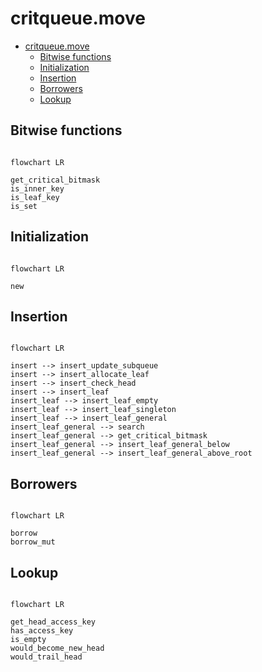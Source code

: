 # critqueue.move

- [critqueue.move](#critqueuemove)
  - [Bitwise functions](#bitwise-functions)
  - [Initialization](#initialization)
  - [Insertion](#insertion)
  - [Borrowers](#borrowers)
  - [Lookup](#lookup)

## Bitwise functions

```mermaid

flowchart LR

get_critical_bitmask
is_inner_key
is_leaf_key
is_set

```

## Initialization

```mermaid

flowchart LR

new

```

## Insertion

```mermaid

flowchart LR

insert --> insert_update_subqueue
insert --> insert_allocate_leaf
insert --> insert_check_head
insert --> insert_leaf
insert_leaf --> insert_leaf_empty
insert_leaf --> insert_leaf_singleton
insert_leaf --> insert_leaf_general
insert_leaf_general --> search
insert_leaf_general --> get_critical_bitmask
insert_leaf_general --> insert_leaf_general_below
insert_leaf_general --> insert_leaf_general_above_root

```

## Borrowers

```mermaid

flowchart LR

borrow
borrow_mut

```

## Lookup

```mermaid

flowchart LR

get_head_access_key
has_access_key
is_empty
would_become_new_head
would_trail_head

```